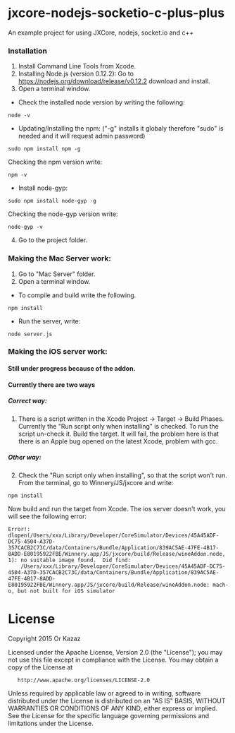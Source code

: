 # jxcore-nodejs-socketio-c-plus-plus
An example project for using JXCore, nodejs, socket.io and c++

### Installation
1. Install Command Line Tools from Xcode.
2. Installing Node.js (version 0.12.2):
Go to https://nodejs.org/download/release/v0.12.2 download and install.
3. Open a terminal window.
* Check the installed node version by writing the following:
```
node -v
```
* Updating/Installing the npm:
("-g" installs it globaly therefore "sudo" is needed and it will request admin password)
```
sudo npm install npm -g
```
Checking the npm version write:
```
npm -v
```
* Install node-gyp:
```
sudo npm install node-gyp -g
```
Checking the node-gyp version write:
```
node-gyp -v
```
4. Go to the project folder.

### Making the Mac Server work:
1. Go to "Mac Server" folder.
2. Open a terminal window.
* To compile and build write the following.
```
npm install
```
* Run the server, write:
```
node server.js
```
### Making the iOS server work:
#### Still under progress because of the addon.
#### Currently there are two ways
##### Correct way:
1. There is a script written in the Xcode Project -> Target -> Build Phases.
Currently the "Run script only when installing" is checked. To run the script un-check it. Build the target. It will fail, the problem here is that there is an Apple bug opened on the latest Xcode, problem with gcc.

##### Other way:

2. Check the "Run script only when installing", so that the script won't run. From the terminal, go to Winnery/JS/jxcore and write:
```
npm install
```
Now build and run the target from Xcode. The ios server doesn't work, you will see the following error:
```
Error!: dlopen(/Users/xxx/Library/Developer/CoreSimulator/Devices/45A45ADF-DC75-4504-A37D-357CACB2C73C/data/Containers/Bundle/Application/839AC5AE-47FE-4B17-8ADD-E80195922FBE/Winnery.app/JS/jxcore/build/Release/wineAddon.node, 1): no suitable image found.  Did find:
	/Users/xxx/Library/Developer/CoreSimulator/Devices/45A45ADF-DC75-4504-A37D-357CACB2C73C/data/Containers/Bundle/Application/839AC5AE-47FE-4B17-8ADD-E80195922FBE/Winnery.app/JS/jxcore/build/Release/wineAddon.node: mach-o, but not built for iOS simulator
```

# License
Copyright 2015 Or Kazaz

   Licensed under the Apache License, Version 2.0 (the "License");
   you may not use this file except in compliance with the License.
   You may obtain a copy of the License at

       http://www.apache.org/licenses/LICENSE-2.0

   Unless required by applicable law or agreed to in writing, software
   distributed under the License is distributed on an "AS IS" BASIS,
   WITHOUT WARRANTIES OR CONDITIONS OF ANY KIND, either express or implied.
   See the License for the specific language governing permissions and
   limitations under the License.
